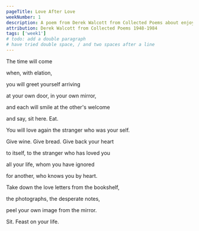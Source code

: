 ```yaml
---
pageTitle: Love After Love
weekNumber: 1
description: A poem from Derek Walcott from Collected Poems about enjoying life.
attribution: Derek Walcott from Collected Poems 1948-1984
tags: ['week1']
# todo: add a double paragraph 
# have tried double space, / and two spaces after a line
---
```


The time will come 

when, with elation, 

you will greet yourself arriving 

at your own door, in your own mirror, 

and each will smile at the other's welcome


and say, sit here. Eat.

You will love again the stranger who was your self.

Give wine. Give bread. Give back your heart 

to itself, to the stranger who has loved you


all your life, whom you have ignored 

for another, who knows you by heart.

Take down the love letters from the bookshelf,


the photographs, the desperate notes, 

peel your own image from the mirror.

Sit. Feast on your life.